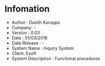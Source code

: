 # Infomation

* Author : Dasith Kuruppu
* Company: -
* Version : 0.03
* Date : 01/03/2016
* Date Release : -
* System Name : Inquiry System
* Client: Esoft
* System Description : Functional procedures
